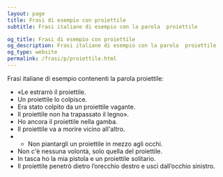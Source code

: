 ```yaml
---
layout: page
title: Frasi di esempio con proiettile 
subtitle: Frasi italiane di esempio con la parola  proiettile

og_title: Frasi di esempio con proiettile 
og_description: Frasi italiane di esempio con la parola  proiettile
og_type: website
permalink: /frasi/p/proiettile.html
---
```


Frasi italiane di esempio contenenti la parola proiettile:


- «Le estrarrò il proiettile.
- Un proiettile lo colpisce.
- Era stato colpito da un proiettile vagante.
- Il proiettile non ha trapassato il legno».
- Ho ancora il proiettile nella gamba.
- Il proiettile va a morire vicino all'altro.
- - Non piantargli un proiettile in mezzo agli occhi.
- Non c'è nessuna volontà, solo quella del proiettile.
- In tasca ho la mia pistola e un proiettile solitario.
- Il proiettile penetrò dietro l’orecchio destro e uscì dall’occhio sinistro.
